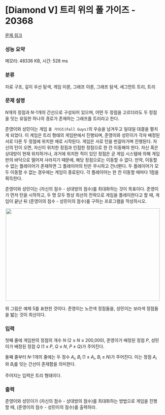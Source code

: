# [Diamond V] 트리 위의 폴 가이즈 - 20368 

[문제 링크](https://www.acmicpc.net/problem/20368) 

### 성능 요약

메모리: 48336 KB, 시간: 528 ms

### 분류

자료 구조, 깊이 우선 탐색, 게임 이론, 그래프 이론, 그래프 탐색, 세그먼트 트리, 트리

### 문제 설명

<p><em>N</em>개의 정점과 <em>N</em>-1개의 간선으로 구성되어 있으며, 어떤 두 정점을 고르더라도 두 정점을 잇는 유일한 하나의 경로가 존재하는 그래프를 트리라고 한다.</p>

<p>준영이와 성민이는 게임 <code>폴 가이즈(Fall Guys)</code>의 우승을 남겨두고 일대일 대결을 펼치게 되었다. 이 게임은 트리 형태의 게임판에서 진행되며, 준영이와 성민이가 각자 배정된 서로 다른 두 정점에 위치한 채로 시작된다. 게임은 서로 턴을 번갈아가며 진행된다. 자신의 턴이 오면, 자신이 위치한 정점과 인접한 정점으로 한 칸 이동해야 한다. 자신 혹은 상대방이 현재 위치하거나, 과거에 위치한 적이 있던 정점은 곧 게임 시스템에 의해 게임판의 바닥으로 떨어져 사라지기 때문에, 해당 정점으로는 이동할 수 없다. 만약, 이동할 수 없는 플레이어가 존재하면 그 플레이어의 턴은 무시하고 건너뛴다. 두 플레이어가 모두 이동할 수 없는 경우에는 게임이 종료된다. 각 플레이어는 한 칸 이동할 때마다 1점을 획득한다.</p>

<p>준영이와 성민이는 (자신의 점수 - 상대방의 점수)를 최대화하는 것이 목표이다. 준영이가 먼저 턴을 시작하고, 두 명 모두 항상 최선의 전략으로 게임을 플레이한다고 할 때, 게임이 끝난 뒤 (준영이의 점수 - 성민이의 점수)를 구하는 프로그램을 작성하시오.</p>

<p style="text-align: center;"><img alt="" src="https://upload.acmicpc.net/ab72c015-0f62-4cdd-aefb-23aaff61146b/-/preview/" style="height: 300px; width: 500px;"></p>

<p>위 그림은 예제 5를 표현한 것이다. 준영이는 노란색 정점들을, 성민이는 보라색 정점들을 밟는 것이 최선이다.</p>

### 입력 

 <p>첫째 줄에 게임판의 정점의 개수 <em>N</em> (2 ≤ <em>N</em> ≤ 200,000), 준영이가 배정된 정점 <em>P</em>, 성민이가 배정된 정점 <em>Q</em> (1 ≤ <em>P</em>, <em>Q</em> ≤ <em>N</em>, <em>P</em> ≠ <em>Q</em>)가 주어진다.</p>

<p>둘째 줄부터 <em>N</em>-1개의 줄에는 두 정수 <em>A<sub>i</sub></em>, <em>B<sub>i</sub></em> (1 ≤ <em>A<sub>i</sub></em>, <em>B<sub>i</sub></em> ≤ <em>N</em>)가 주어진다. 이는 정점 <em>A<sub>i</sub></em>와 <em>B<sub>i</sub></em>를 잇는 간선이 존재함을 의미한다.</p>

<p>주어지는 입력은 트리 형태이다.</p>

### 출력 

 <p>준영이와 성민이가 (자신의 점수 - 상대방의 점수)를 최대화하는 방법으로 게임을 진행할 때, (준영이의 점수 - 성민이의 점수)를 출력하라.</p>

